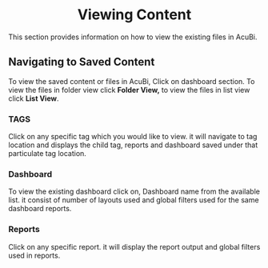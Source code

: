 


<center><h1>Viewing Content</h1></center>

This section provides information on how to view the existing files in AcuBi.

## Navigating to Saved Content 

To view the saved content or files in AcuBi, Click on dashboard section. To view the files in folder view click **Folder View,** to view the files in list view click **List View**.



### TAGS

Click on any specific tag which you would like to view. it will navigate to tag location and displays the child tag, reports and dashboard saved under that particulate tag location.



### Dashboard

 To view the existing dashboard click on, Dashboard name from the available list. it consist of number of layouts used and global filters used for the same dashboard reports.
 
 ### Reports
 
 Click on any specific report. it will display the report output and global filters used in reports.



<!--stackedit_data:
eyJoaXN0b3J5IjpbLTEwMzQ2ODA1NjcsMTc5MjE0Nzk0NywtMz
Q0NTk0ODQ2LC0xNTY5MDQ4MjI2LDEzOTk3MzYwLC0xODEzMTQw
MTc5LDExNTk2NDM0OTAsMTE5NTI1MzUxMSw3MDE0NzkwNDIsMT
UzNjQ2OTI0OF19
-->